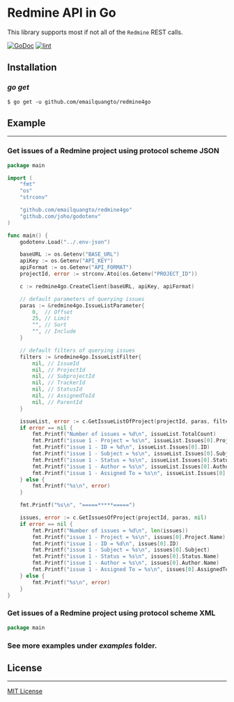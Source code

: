 # Redmine API in Go

This library supports most if not all of the `Redmine` REST calls.

[![GoDoc](https://godoc.org/github.com/emailquangto/redmine4go?status.svg)](https://godoc.org/github.com/emailquangto/redmine4go) 
[![lint](https://github.com/emailquangto/redmine4go/workflows/golangci-lint/badge.svg?branch=main)](https://github.com/emailquangto/redmine4go/actions?query=workflow%3A%22golangci-lint%22)


## Installation

### *go get*

    $ go get -u github.com/emailquangto/redmine4go


## Example
   -------

### Get issues of a Redmine project using protocol scheme **JSON**

```go
package main

import (
	"fmt"
	"os"
	"strconv"

	"github.com/emailquangto/redmine4go"
	"github.com/joho/godotenv"
)

func main() {
	godotenv.Load("../.env-json")

	baseURL := os.Getenv("BASE_URL")
	apiKey := os.Getenv("API_KEY")
	apiFormat := os.Getenv("API_FORMAT")
	projectId, error := strconv.Atoi(os.Getenv("PROJECT_ID"))

	c := redmine4go.CreateClient(baseURL, apiKey, apiFormat)

	// default parameters of querying issues
	paras := &redmine4go.IssueListParameter{
		0,  // Offset
		25, // Limit
		"", // Sort
		"", // Include
	}

	// default filters of querying issues
	filters := &redmine4go.IssueListFilter{
		nil, // IssueId
		nil, // ProjectId
		nil, // SubprojectId
		nil, // TrackerId
		nil, // StatusId
		nil, // AssignedToId
		nil, // ParentId
	}

	issueList, error := c.GetIssueListOfProject(projectId, paras, filters)
	if error == nil {
		fmt.Printf("Number of issues = %d\n", issueList.TotalCount)
		fmt.Printf("issue 1 - Project = %s\n", issueList.Issues[0].Project.Name)
		fmt.Printf("issue 1 - ID = %d\n", issueList.Issues[0].ID)
		fmt.Printf("issue 1 - Subject = %s\n", issueList.Issues[0].Subject)
		fmt.Printf("issue 1 - Status = %s\n", issueList.Issues[0].Status.Name)
		fmt.Printf("issue 1 - Author = %s\n", issueList.Issues[0].Author.Name)
		fmt.Printf("issue 1 - Assigned To = %s\n", issueList.Issues[0].AssignedTo.Name)
	} else {
		fmt.Printf("%s\n", error)
	}

	fmt.Printf("%s\n", "=====*****=====")

	issues, error := c.GetIssuesOfProject(projectId, paras, nil)
	if error == nil {
		fmt.Printf("Number of issues = %d\n", len(issues))
		fmt.Printf("issue 1 - Project = %s\n", issues[0].Project.Name)
		fmt.Printf("issue 1 - ID = %d\n", issues[0].ID)
		fmt.Printf("issue 1 - Subject = %s\n", issues[0].Subject)
		fmt.Printf("issue 1 - Status = %s\n", issues[0].Status.Name)
		fmt.Printf("issue 1 - Author = %s\n", issues[0].Author.Name)
		fmt.Printf("issue 1 - Assigned To = %s\n", issues[0].AssignedTo.Name)
	} else {
		fmt.Printf("%s\n", error)
	}
}
```

### Get issues of a Redmine project using protocol scheme **XML**

```go
package main


```

### See more examples under _examples_ folder.


## License
   -------

[MIT License](https://github.com/emailquangto/redmine4go/blob/master/LICENSE)
